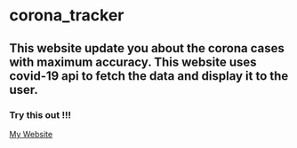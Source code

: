 # corona_tracker
## This website update you about the corona cases with maximum accuracy. This website uses covid-19 api to fetch the data and display it to the user.
### Try this out !!!
[My Website](https://paarth2608.github.io/corona_tracker/)
